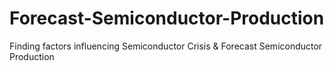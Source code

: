 # Forecast-Semiconductor-Production
Finding factors influencing Semiconductor Crisis &amp; Forecast Semiconductor Production
